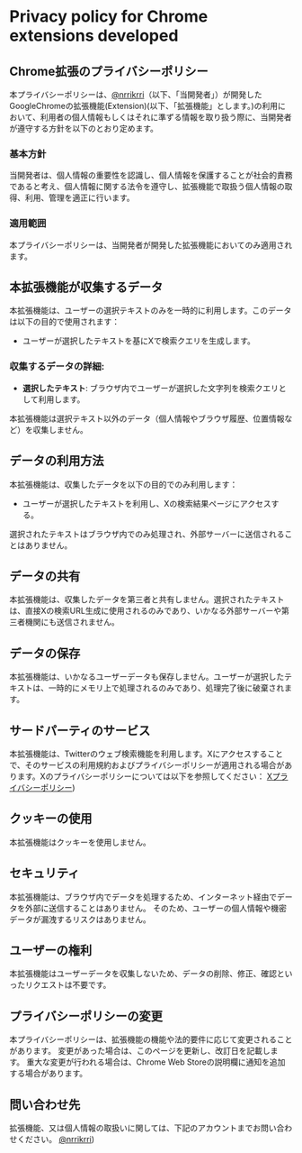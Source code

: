 # Privacy policy for Chrome extensions developed
## Chrome拡張のプライバシーポリシー

本プライバシーポリシーは、[@nrrikrri](https://github.com/nrrikrri)（以下、「当開発者」）が開発したGoogleChromeの拡張機能(Extension)(以下、「拡張機能」とします。)の利用において、利用者の個人情報もしくはそれに準ずる情報を取り扱う際に、当開発者が遵守する方針を以下のとおり定めます。

### 基本方針
当開発者は、個人情報の重要性を認識し、個人情報を保護することが社会的責務であると考え、個人情報に関する法令を遵守し、拡張機能で取扱う個人情報の取得、利用、管理を適正に行います。

### 適用範囲
本プライバシーポリシーは、当開発者が開発した拡張機能においてのみ適用されます。

## 本拡張機能が収集するデータ
本拡張機能は、ユーザーの選択テキストのみを一時的に利用します。このデータは以下の目的で使用されます：

- ユーザーが選択したテキストを基にXで検索クエリを生成します。

### **収集するデータの詳細**:
- **選択したテキスト**: ブラウザ内でユーザーが選択した文字列を検索クエリとして利用します。
  
本拡張機能は選択テキスト以外のデータ（個人情報やブラウザ履歴、位置情報など）を収集しません。

## データの利用方法
本拡張機能は、収集したデータを以下の目的でのみ利用します：

- ユーザーが選択したテキストを利用し、Xの検索結果ページにアクセスする。

選択されたテキストはブラウザ内でのみ処理され、外部サーバーに送信されることはありません。

## データの共有
本拡張機能は、収集したデータを第三者と共有しません。選択されたテキストは、直接Xの検索URL生成に使用されるのみであり、いかなる外部サーバーや第三者機関にも送信されません。

## データの保存
本拡張機能は、いかなるユーザーデータも保存しません。ユーザーが選択したテキストは、一時的にメモリ上で処理されるのみであり、処理完了後に破棄されます。

## サードパーティのサービス
本拡張機能は、Twitterのウェブ検索機能を利用します。Xにアクセスすることで、そのサービスの利用規約およびプライバシーポリシーが適用される場合があります。Xのプライバシーポリシーについては以下を参照してください：
[Xプライバシーポリシー](https://x.com/en/privacy))

## クッキーの使用
本拡張機能はクッキーを使用しません。

## セキュリティ
本拡張機能は、ブラウザ内でデータを処理するため、インターネット経由でデータを外部に送信することはありません。
そのため、ユーザーの個人情報や機密データが漏洩するリスクはありません。

## ユーザーの権利
本拡張機能はユーザーデータを収集しないため、データの削除、修正、確認といったリクエストは不要です。

## プライバシーポリシーの変更
本プライバシーポリシーは、拡張機能の機能や法的要件に応じて変更されることがあります。
変更があった場合は、このページを更新し、改訂日を記載します。
重大な変更が行われる場合は、Chrome Web Storeの説明欄に通知を追加する場合があります。

## 問い合わせ先
拡張機能、又は個人情報の取扱いに関しては、下記のアカウントまでお問い合わせください。
[@nrrikrri](https://github.com/nrrikrri))
